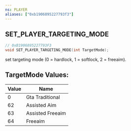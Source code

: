 ```yaml
---
ns: PLAYER
aliases: ["0xb1906895227793f3"]
---
```

## SET_PLAYER_TARGETING_MODE

```c
// 0xB1906895227793F3
void SET_PLAYER_TARGETING_MODE(int TargetMode);
```

set targeting mode (0 = hardlock, 1 = softlock, 2 = freeaim).

## TargetMode Values:
| Value | Name |
| --- | --- |
| 0 | Gta Traditional |
| 62 | Assisted Aim |
| 63 | Assisted Freeaim |
| 64 | Freeaim |

